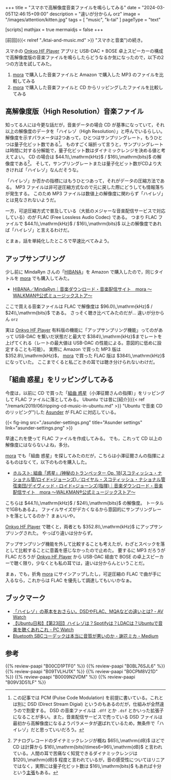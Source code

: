 +++
title = "スマホで高解像度音楽ファイルを鳴らしてみる"
date =  "2024-03-05T12:46:15+09:00"
description = "違いが分からん orz"
image = "/images/attention/kitten.jpg"
tags = [ "music", "k-tai" ]
pageType = "text"

[scripts]
  mathjax = true
  mermaidjs = false
+++

[前回]({{< relref "./ktai-and-music.md" >}} "スマホと音楽")の続き。

スマホの [Onkyo HF Player] アプリと USB-DAC + BOSE 卓上スピーカーの構成で高解像度版の音楽ファイルを鳴らしたらどうなるか気になったので，以下の2つの方法を試してみた。

1. [mora] で購入した音楽ファイルと Amazon で購入した MP3 のファイルを比較してみる
2. [mora] で購入した音楽ファイルと CD からリッピングしたファイルを比較してみる

## 高解像度版（High Resolution）音楽ファイル

知ってる人には今更な話だが，音楽データの場合 CD が基準になっていて，それ以上の解像度のデータを「ハイレゾ（High Resolution）」と呼んでいるらしい。
解像度を示すパラメータは2つあって，ひとつはサンプリングレート，もうひとつは量子化ビット数である[^pcm1]。
ものすごく端折って言うと，サンプリングレートは時間に対する分解能で，量子化ビット数はダイナミックレンジを決める値と考えてよい。
CD の場合は $44.1\\,\mathrm{kHz}$ / $16\\,\mathrm{bits}$ の解像度である[^db1]。
そして，サンプリングレートまたは量子化ビット数がCDより大きければ「ハイレゾ」なんだそうな。

[^pcm1]: この記事では PCM (Pulse Code Modulation) を前提に書いている。これとは別に DSD (Direct Stream Digial) というのもあるのだが，仕組みが全然違うので割愛する。 DSD の音楽ファイルは `.dff` とか `.dsf` とかいった拡張子になることが多い。また，音楽配信サービスで売っている DSD ファイルは最初から高解像度になるようパラメータが選ばれているため，無条件で「ハイレゾ」だと思っていいだろう。

[^db1]: アナログレコードのダイナミックレンジが概ね $65\\,\mathrm{dB}$ ほどで CD は計算から $16\\,\mathrm{bits}\times6=96\\,\mathrm{dB}$ と言われている。人間の耳で苦痛なく知覚できるダイナミックレンジは $120\\,\mathrm{dB}$ 程度と言われているが，音の感受性についてはリニアではなく，実際には量子化ビット数は $16\\,\mathrm{bits}$ もあれば十分という[主張](https://qiita.com/keiya/items/c994c200e8b38b6c7935 "なぜハイレゾは「バカげている」のか #DSP - Qiita")もある。

「ハイレゾ」か否かの指標にはもうひとつあって，それがデータの圧縮方法である。
MP3 ファイルは非可逆圧縮方式なので元に戻した際にどうしても情報落ちが発生する。
このため MP3 ファイルは数値上の解像度に関わらず「ハイレゾ」とは見なされないようだ。

一方，可逆圧縮方式で普及している（大抵のメジャーな音楽配信サービスで対応している）のが FLAC (Free Lossless Audio Codec) である。
つまり FLAC ファイルで $44.1\\,\mathrm{kHz}$ / $16\\,\mathrm{bits}$ 以上の解像度であれば「ハイレゾ」と言えるわけだ。

とまぁ，話を単純化したところで早速比べてみよう。

## アップサンプリング

少し前に MindaRyn さんの「[HIBANA](https://www.amazon.co.jp/dp/B0CPM8V21D?tag=baldandersinf-22&linkCode=ogi&th=1&psc=1)」を Amazon で購入したので，同じタイトルを [mora] でも購入してみた。

- [HIBANA／MindaRyn｜音楽ダウンロード・音楽配信サイト　mora ～WALKMAN®公式ミュージックストア～](https://mora.jp/package/43000100/LAXX24518B00Z_96/)

ここで買える音楽ファイルは FLAC で解像度は $96.0\\,\mathrm{kHz}$ / $24\\,\mathrm{bits}$ である。
さっそく聴き比べてみたのだが... 違いが分からん `orz`

実は [Onkyo HF Player] 有料版の機能に「アップサンプリング機能」ってのがあって USB-DAC を繋いだ状態だと最大で $384\\,\mathrm{kHz}$までレートを上げてくれる（レートの最大値は USB-DAC の性能による。意図的に低めに設定することも可能）。
実際に Amazon で買った MP3 版は $352.8\\,\mathrm{kHz}$， [mora] で買った FLAC 版は $384\\,\mathrm{kHz}$ になっていた。
ここまでくると私ごときの耳では聴き分けられないわけだ。

## 「組曲 惑星」をリッピングしてみる

今度は，以前に CD で買った「[組曲 惑星](https://www.amazon.co.jp/dp/B0009N2VDM?tag=baldandersinf-22&linkCode=ogi&th=1&psc=1)（小澤征爾さんの指揮）」をリッピングして FLAC ファイルに落としてみる。
Ubuntu では昔に[紹介]({{< ref "/remark/2019/06/ripping-cd-music-in-ubuntu.md" >}} "Ubuntu で音楽 CD のリッピング")した [Asunder](http://www.littlesvr.ca/asunder/) が FLAC に対応している。

{{< fig-img src="./asunder-settings.png" title="Asunder settings" link="asunder-settings.png" >}}

早速これを使って FLAC ファイルを作成してみる。
でも，これって CD 以上の解像度にはならないよね，多分。

[mora] でも「組曲 惑星」を探してみたのだが，こちらは小澤征爾さんの指揮によるものはなくて，以下のものを購入した。

- [ホルスト: 組曲「惑星」/神秘のトランペッター Op. 18(スコティッシュ・ナショナル管/ロイド=ジョーンズ)／ロイヤル・スコティッシュ・ナショナル管弦楽団/デイヴィッド・ロイド=ジョーンズ(指揮)｜音楽ダウンロード・音楽配信サイト　mora ～WALKMAN®公式ミュージックストア～](https://mora.jp/package/43000069/8555776h/)

こちらは $44.1\\,\mathrm{kHz}$ / $24\\,\mathrm{bits}$ の解像度。
トータルで1GBもあるよ。
ファイルサイズがデカくなるから意図的にサンプリングレートを落としてるのか？ まぁいいや。

[Onkyo HF Player] で聴くと，両者とも $352.8\\,\mathrm{kHz}$ にアップサンプリングされた。
やっぱり違いは分からず。

アップサンプリング機能を外して比較することも考えたが，わざとスペックを落として比較することに意義を感じなかったので止めた。
要するに MP3 だろうが FLAC だろうが [Onkyo HF Player] から USB-DAC 経由で BOSE の卓上スピーカーで聴く限り，少なくとも私の耳では，違いは分からんということだ。

まぁ，でも，折角 [mora] にサインアップしたし，可逆圧縮の FLAC で曲が手に入るなら，これからは FLAC を優先して調達してもいいかなぁ。

## ブックマーク

- [「ハイレゾ」の基本をおさらい。DSDやFLAC、MQAなどの違いとは? - AV Watch](https://av.watch.impress.co.jp/docs/topic/1068831.html)
- [【Ubuntu日和】【第23回】ハイレゾは？Spotifyは？LDACは？Ubuntuで音楽を聴くあれこれ  - PC Watch](https://pc.watch.impress.co.jp/docs/column/ubuntu/1486550.html)
- [Bluetooth SBCコーデックは本当に音質が悪いのか - 謝花ミカ - Medium](https://mikajabana.medium.com/bluetooth-sbc%E3%82%B3%E3%83%BC%E3%83%87%E3%83%83%E3%82%AF%E3%81%AF%E6%9C%AC%E5%BD%93%E3%81%AB%E9%9F%B3%E8%B3%AA%E3%81%8C%E6%82%AA%E3%81%84%E3%81%AE%E3%81%8B-64ef74727bad)

[Onkyo HF Player]: https://www.jp.onkyo.com/support/hfplayer/ "オーディオ&ビジュアル製品情報：Onkyo HF Player"
[mora]: https://mora.jp/ "音楽ダウンロード・音楽配信サイト　mora ～WALKMAN®公式ミュージックストア～"

## 参考

{{% review-paapi "B00CD1PTF0" %}} <!-- BOSE Conpanion 2 -->
{{% review-paapi "B0BL76SJL6" %}} <!-- USB-DAC -->
{{% review-paapi "B09TVLHJ1X" %}} <!-- Shokz OpenRun Mini 骨伝導ヘッドセット -->
{{% review-paapi "B0CPM8V21D" %}} <!-- HIBANA : MindaRyn -->
{{% review-paapi "B0009N2VDM" %}} <!-- ホルスト 組曲 惑星 -->
{{% review-paapi "B09V3D51LF" %}} <!-- ビッグブリッヂの死闘 -->
